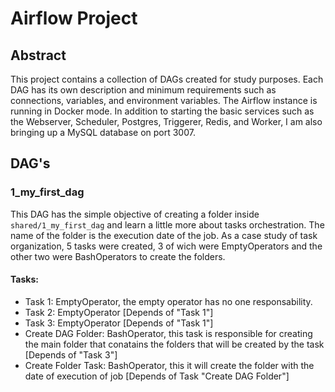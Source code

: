 # Airflow Project

## Abstract

This project contains a collection of DAGs created for study purposes. Each DAG has its own description and minimum requirements such as connections, variables, and environment variables. The Airflow instance is running in Docker mode. In addition to starting the basic services such as the Webserver, Scheduler, Postgres, Triggerer, Redis, and Worker, I am also bringing up a MySQL database on port 3007.

## DAG's
### 1_my_first_dag

This DAG has the simple objective of creating a folder inside `shared/1_my_first_dag` and learn a little more about tasks orchestration. The name of the folder is the execution date of the job.
As a case study of task organization, 5 tasks were created, 3 of wich were EmptyOperators and the other two were BashOperators to create the folders.

#### Tasks:
  - Task 1: EmptyOperator, the empty operator has no one responsability.
  - Task 2: EmptyOperator [Depends of "Task 1"]
  - Task 3: EmptyOperator [Depends of "Task 1"]
  - Create DAG Folder: BashOperator, this task is responsible for creating the main folder that conatains the folders that will be created by the task [Depends of "Task 3"]
  - Create Folder Task: BashOperator, this it will create the folder with the date of execution of job [Depends of Task "Create DAG Folder"]
